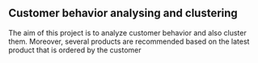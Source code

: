 ## Customer behavior analysing and clustering

The aim of this project is to analyze customer behavior and also cluster them. 
Moreover, several products are recommended based on the latest product that is ordered by the customer
